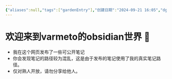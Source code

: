 ```yaml
---
{"aliases":null,"tags":["gardenEntry"],"创建日期":"2024-09-21 16:05","dg-publish":true,"dg-home":true,"permalink":"/0002digital_garden/dg主页/","dgPassFrontmatter":true}
---
```


# 欢迎来到varmeto的obsidian世界 🌱

- 我在这个网页发布了一些可公开笔记
- 你会发现笔记的路径较为混乱，这是由于发布的笔记使用了我的真实笔记路径。
- 仅对熟人开放，请勿分享给他人。